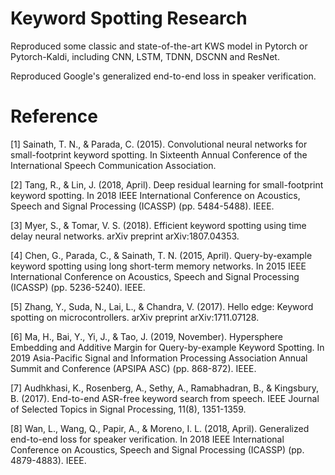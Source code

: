 # Keyword Spotting Research
Reproduced some classic and state-of-the-art KWS model in Pytorch or Pytorch-Kaldi, including CNN, LSTM, TDNN, DSCNN and ResNet.

Reproduced Google's generalized end-to-end loss in speaker verification.


# Reference
[1] Sainath, T. N., & Parada, C. (2015). Convolutional neural networks for small-footprint keyword spotting. In Sixteenth Annual Conference of the International Speech Communication Association.

[2] Tang, R., & Lin, J. (2018, April). Deep residual learning for small-footprint keyword spotting. In 2018 IEEE International Conference on Acoustics, Speech and Signal Processing (ICASSP) (pp. 5484-5488). IEEE.

[3] Myer, S., & Tomar, V. S. (2018). Efficient keyword spotting using time delay neural networks. arXiv preprint arXiv:1807.04353.

[4] Chen, G., Parada, C., & Sainath, T. N. (2015, April). Query-by-example keyword spotting using long short-term memory networks. In 2015 IEEE International Conference on Acoustics, Speech and Signal Processing (ICASSP) (pp. 5236-5240). IEEE.

[5] Zhang, Y., Suda, N., Lai, L., & Chandra, V. (2017). Hello edge: Keyword spotting on microcontrollers. arXiv preprint arXiv:1711.07128.

[6] Ma, H., Bai, Y., Yi, J., & Tao, J. (2019, November). Hypersphere Embedding and Additive Margin for Query-by-example Keyword Spotting. In 2019 Asia-Pacific Signal and Information Processing Association Annual Summit and Conference (APSIPA ASC) (pp. 868-872). IEEE.

[7] Audhkhasi, K., Rosenberg, A., Sethy, A., Ramabhadran, B., & Kingsbury, B. (2017). End-to-end ASR-free keyword search from speech. IEEE Journal of Selected Topics in Signal Processing, 11(8), 1351-1359.

[8] Wan, L., Wang, Q., Papir, A., & Moreno, I. L. (2018, April). Generalized end-to-end loss for speaker verification. In 2018 IEEE International Conference on Acoustics, Speech and Signal Processing (ICASSP) (pp. 4879-4883). IEEE.

